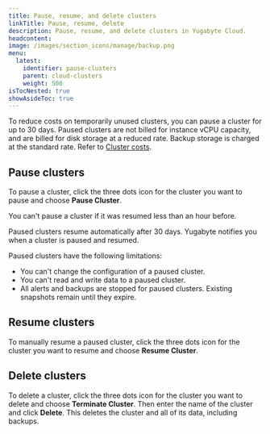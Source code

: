 ```yaml
---
title: Pause, resume, and delete clusters
linkTitle: Pause, resume, delete
description: Pause, resume, and delete clusters in Yugabyte Cloud.
headcontent:
image: /images/section_icons/manage/backup.png
menu:
  latest:
    identifier: pause-clusters
    parent: cloud-clusters
    weight: 500
isTocNested: true
showAsideToc: true
---
```


To reduce costs on temporarily unused clusters, you can pause a cluster for up to 30 days. Paused clusters are not billed for instance vCPU capacity, and are billed for disk storage at a reduced rate. Backup storage is charged at the standard rate. Refer to [Cluster costs](../../cloud-admin/cloud-billing-costs/).

## Pause clusters

To pause a cluster, click the three dots icon for the cluster you want to pause and choose **Pause Cluster**.

You can't pause a cluster if it was resumed less than an hour before.

Paused clusters resume automatically after 30 days. Yugabyte notifies you when a cluster is paused and resumed.

Paused clusters have the following limitations:

- You can't change the configuration of a paused cluster.
- You can't read and write data to a paused cluster.
- All alerts and backups are stopped for paused clusters. Existing snapshots remain until they expire.

## Resume clusters

To manually resume a paused cluster, click the three dots icon for the cluster you want to resume and choose **Resume Cluster**.

## Delete clusters

To delete a cluster, click the three dots icon for the cluster you want to delete and choose **Terminate Cluster**. Then enter the name of the cluster and click **Delete**. This deletes the cluster and all of its data, including backups.
